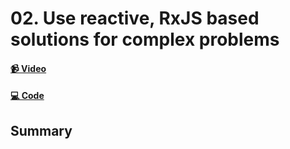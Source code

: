 # 02. Use reactive, RxJS based solutions for complex problems

#### [📹 Video]()

#### [💻 Code]()

## Summary
